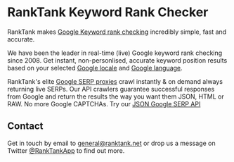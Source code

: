 # RankTank Keyword Rank Checker

RankTank makes [Google Keyword rank checking](https://ranktank.net) incredibly simple, fast and accurate.

We have been the leader in real-time (live) Google keyword rank checking since 2008. Get instant, non-personlised, accurate  keyword position results based on your selected [Google locale](https://docs.ranktank.net/seo/technical/google_domains) and [Google language](https://docs.ranktank.net/seo/technical/google_languages).

RankTank's elite [Google SERP proxies](https://ranktank.net) crawl instantly & on demand always returning live SERPs. Our API crawlers guarantee successful responses from Google and return the results the way you want them JSON, HTML or RAW. No more Google CAPTCHAs. Try our [JSON Google SERP API](https://docs.ranktank.net/api/documentation)

## Contact

Get in touch by email to [general@ranktank.net](mailto:general@ranktank.net) or drop us a message on Twitter [@RankTankApp](https://twitter.com/ranktankapp) to find out more.
